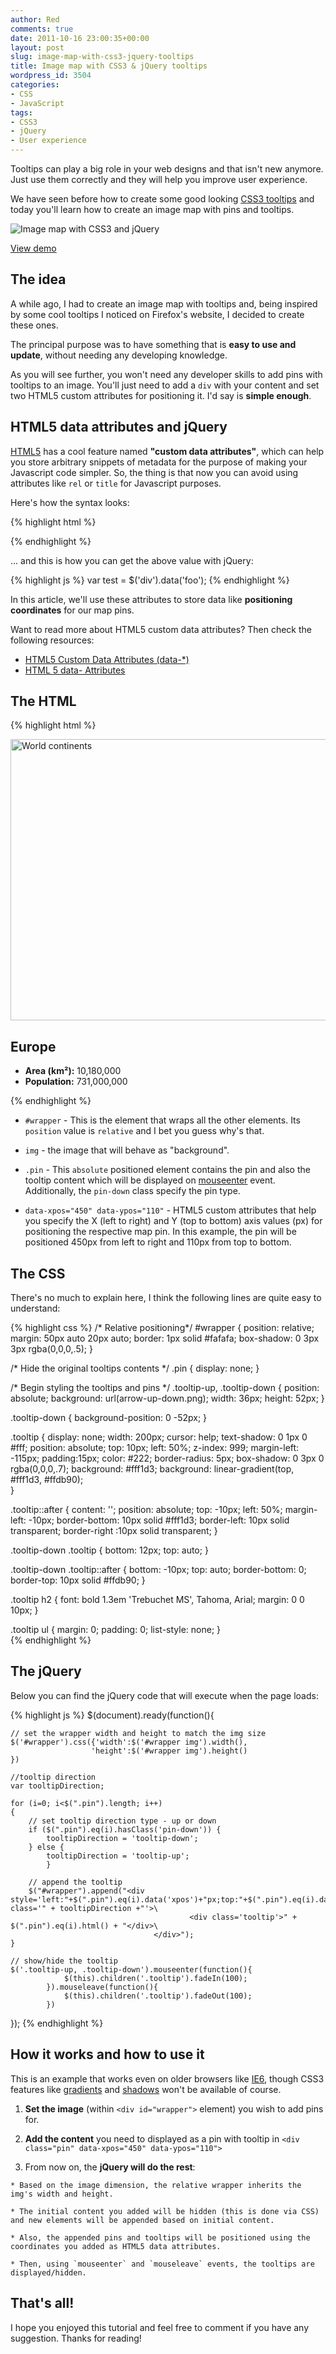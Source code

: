 ```yaml
---
author: Red
comments: true
date: 2011-10-16 23:00:35+00:00
layout: post
slug: image-map-with-css3-jquery-tooltips
title: Image map with CSS3 & jQuery tooltips
wordpress_id: 3504
categories:
- CSS
- JavaScript
tags:
- CSS3
- jQuery
- User experience
---
```


Tooltips can play a big role in your web designs and that isn't new anymore. Just use them correctly and they will help you improve user experience.

We have seen before how to create some good looking [CSS3 tooltips](/css3-tooltips) and today you'll learn how to create an image map with pins and tooltips.

![Image map with CSS3 and jQuery](http://www.red-team-design.com/wp-content/uploads/2011/10/image-map-with-css3-jquery-tooltips.jpg)

<!-- more -->

[View demo](/wp-content/uploads/2011/10/image-map-with-css3-jquery-tooltips-demo.html)

## The idea

A while ago, I had to create an image map with tooltips and, being inspired by some cool tooltips I noticed on Firefox's website, I decided to create these ones.

The principal purpose was to have something that is **easy to use and update**, without needing any developing knowledge. 

As you will see further, you won't need any developer skills to add pins with tooltips to an image. You'll just need to add a `div` with your content and set two HTML5 custom attributes for positioning it. I'd say is **simple enough**.

## HTML5 data attributes and jQuery

[HTML5](/create-a-stylish-html5-template-from-scratch) has a cool feature named **"custom data attributes"**, which can help you store arbitrary snippets of metadata for the purpose of making your Javascript code simpler. So, the thing is that now you can avoid using attributes like `rel` or `title` for Javascript purposes.

Here's how the syntax looks:
    
{% highlight html %}
<div data-foo="bar"></div>
{% endhighlight %}  

... and this is how you can get the above value with jQuery:

{% highlight js %}
var test = $('div').data('foo');
{% endhighlight %}

In this article, we'll use these attributes to store data like **positioning coordinates** for our map pins.

Want to read more about HTML5 custom data attributes? Then check the following resources:
	
  * [HTML5 Custom Data Attributes (data-*)](http://html5doctor.com/html5-custom-data-attributes)	
  * [HTML 5 data- Attributes](http://ejohn.org/blog/html-5-data-attributes)

## The HTML

{% highlight html %}
<div id="wrapper">
   <img width="920" height="450" src="world-map.jpg" alt="World continents">   
   <div class="pin pin-down" data-xpos="450" data-ypos="110">     
      <h2>Europe</h2>     
      <ul>
        <li><b>Area (km²):</b> 10,180,000</li>
        <li><b>Population:</b> 731,000,000 </li>
      </ul>
   </div>
</div>
{% endhighlight %}
	
  * `#wrapper` - This is the element that wraps all the other elements. Its `position` value is `relative` and I bet you guess why's that.
	
  * `img` - the image that will behave as "background".
	
  * `.pin` - This `absolute` positioned element contains the pin and also the tooltip content which will be displayed on [mouseenter](http://api.jquery.com/mouseenter/) event. Additionally, the `pin-down` class specify the pin type.
	
  * `data-xpos="450" data-ypos="110"` - HTML5 custom attributes that help you specify the X (left to right) and Y (top to bottom) axis values (px) for positioning the respective map pin. In this example, the pin will be positioned 450px from left to right and 110px from top to bottom.

## The CSS

There's no much to explain here, I think the following lines are quite easy to understand:

{% highlight css %}
/* Relative positioning*/
#wrapper {
    position: relative;
    margin: 50px auto 20px auto;
    border: 1px solid #fafafa;
    box-shadow: 0 3px 3px rgba(0,0,0,.5);
}

/* Hide the original tooltips contents */
.pin {
    display: none;
}

/* Begin styling the tooltips and pins */
.tooltip-up, .tooltip-down {
    position: absolute;
    background: url(arrow-up-down.png);
    width: 36px;
    height: 52px;
}

.tooltip-down {
    background-position: 0 -52px;
}

.tooltip {
    display: none;
    width: 200px;
    cursor: help;
    text-shadow: 0 1px 0 #fff;
    position: absolute;
    top: 10px;
    left: 50%;
    z-index: 999;
    margin-left: -115px;
    padding:15px;
    color: #222;
    border-radius: 5px;
    box-shadow: 0 3px 0 rgba(0,0,0,.7);
    background: #fff1d3;
    background: linear-gradient(top, #fff1d3, #ffdb90);         
}

.tooltip::after {
    content: '';
    position: absolute;
    top: -10px;
    left: 50%;
    margin-left: -10px;
    border-bottom: 10px solid #fff1d3;
    border-left: 10px solid transparent;
    border-right :10px solid transparent;
}

.tooltip-down .tooltip {
    bottom: 12px;
    top: auto;
}

.tooltip-down .tooltip::after {
    bottom: -10px;
    top: auto;
    border-bottom: 0;
    border-top: 10px solid #ffdb90;
}

.tooltip h2 {
    font: bold 1.3em 'Trebuchet MS', Tahoma, Arial;
    margin: 0 0 10px;
}

.tooltip ul {
    margin: 0;
    padding: 0;
    list-style: none;
}       
{% endhighlight %}

## The jQuery

Below you can find the jQuery code that will execute when the page loads:

{% highlight js %}
$(document).ready(function(){

    // set the wrapper width and height to match the img size
    $('#wrapper').css({'width':$('#wrapper img').width(),
                      'height':$('#wrapper img').height()
    })
    
    //tooltip direction
    var tooltipDirection;
                 
    for (i=0; i<$(".pin").length; i++)
    {               
        // set tooltip direction type - up or down             
        if ($(".pin").eq(i).hasClass('pin-down')) {
            tooltipDirection = 'tooltip-down';
        } else {
            tooltipDirection = 'tooltip-up';
            }
    
        // append the tooltip
        $("#wrapper").append("<div style='left:"+$(".pin").eq(i).data('xpos')+"px;top:"+$(".pin").eq(i).data('ypos')+"px' class='" + tooltipDirection +"'>\
                                            <div class='tooltip'>" + $(".pin").eq(i).html() + "</div>\
                                    </div>");
    }    
    
    // show/hide the tooltip
    $('.tooltip-up, .tooltip-down').mouseenter(function(){
                $(this).children('.tooltip').fadeIn(100);
            }).mouseleave(function(){
                $(this).children('.tooltip').fadeOut(100);
            })
});
{% endhighlight %}

## How it works and how to use it

This is an example that works even on older browsers like [IE6](/how-to-solve-common-ie-bugs), though CSS3 features like [gradients](/css-gradients-quick-tutorial) and [shadows](/how-to-create-slick-effects-with-css3-box-shadow) won't be available of course.
	
  1. **Set the image** (within `<div id="wrapper">` element) you wish to add pins for.
	
  2. **Add the content** you need to displayed as a pin with tooltip in `<div class="pin" data-xpos="450" data-ypos="110">`
	
  3. From now on, the **jQuery will do the rest**:
	
    * Based on the image dimension, the relative wrapper inherits the img's width and height.
	
    * The initial content you added will be hidden (this is done via CSS) and new elements will be appended based on initial content.
	
    * Also, the appended pins and tooltips will be positioned using the coordinates you added as HTML5 data attributes.
	
    * Then, using `mouseenter` and `mouseleave` events, the tooltips are displayed/hidden.

## That's all!

I hope you enjoyed this tutorial and feel free to comment if you have any suggestion. Thanks for reading!